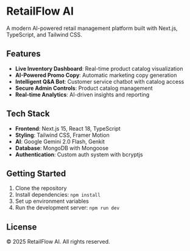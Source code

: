 # RetailFlow AI

A modern AI-powered retail management platform built with Next.js, TypeScript, and Tailwind CSS.

## Features

- **Live Inventory Dashboard**: Real-time product catalog visualization
- **AI-Powered Promo Copy**: Automatic marketing copy generation
- **Intelligent Q&A Bot**: Customer service chatbot with catalog access
- **Secure Admin Controls**: Product catalog management
- **Real-time Analytics**: AI-driven insights and reporting

## Tech Stack

- **Frontend**: Next.js 15, React 18, TypeScript
- **Styling**: Tailwind CSS, Framer Motion
- **AI**: Google Gemini 2.0 Flash, Genkit
- **Database**: MongoDB with Mongoose
- **Authentication**: Custom auth system with bcryptjs

## Getting Started

1. Clone the repository
2. Install dependencies: `npm install`
3. Set up environment variables
4. Run the development server: `npm run dev`

## License

© 2025 RetailFlow AI. All rights reserved.
